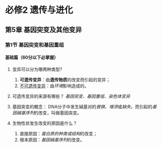 # 必修2 遗传与进化

## 第5章  基因突变及其他变异

### 第1节  基因突变和基因重组

#### 基础篇（60分以下必掌握）

1. 变异可以分为哪两种类型?
   1. **可遗传变异**：由**遗传物质**的改变而引起的变异；
   2. <u>不可遗传变异</u>：由*环境*影响造成的。
   
2. 可遗传变异的来源有哪些？
*基因突变、基因重组、染色体变异*

3. 基因突变的概念：
DNA分子中发生碱基对的*替换*、*增添*或*缺失*，而引起的*基因碱基序列*的改变，叫做基因突变。

4. 生物性状发生改变的原因是什么？
   1. 直接原因：*蛋白质的种类或结构*的改变；
   2. 根本原因：*基因碱基序列*的改变。



